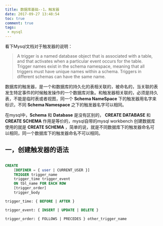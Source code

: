 ```yaml
---
title: 数据库基础--1，触发器
date: 2017-09-27 13:48:54
toc: true
comment: true
tags:
 - mysql
---
```


看下Mysql文档对于触发器的说明：

>A trigger is a named database object that is associated with a table, and that activates when a particular event occurs for the table. Trigger names exist in the schema namespace, meaning that all triggers must have unique names within a schema. Triggers in different schemas can have the same name.

数据库的触发器，是一个和数据库的持久化的表相关联的，被命名的，当关联的表发生特定事件的时候触发操作的一个数据库对象。和触发器相关联的，必须是持久表，不能是临时表或者视图，同一个  **Schema NameSpace** 下的触发器用名字来标识，不同  **Schema Namespace** 之下的触发器名字可以相同。

在mysql中，**Schema** 和  **Database** 是没有区别的， **CREATE DATABASE** 和 **CREATE SCHEMA** 作用是等价的，mysql自带的mysql workbench 创建数据库使用的就是 **CREATE SCHEMA** ，简单的说，就是不同数据库下的触发器命名可以相同，同一个数据库下的触发器命名不可以相同。

<!--more-->

## 一，创建触发器的语法

``` sql

CREATE
    [DEFINER = { user | CURRENT_USER }]
    TRIGGER trigger_name
    trigger_time trigger_event
    ON tbl_name FOR EACH ROW
    [trigger_order]
    trigger_body

trigger_time: { BEFORE | AFTER }

trigger_event: { INSERT | UPDATE | DELETE }

trigger_order: { FOLLOWS | PRECEDES } other_trigger_name

```
